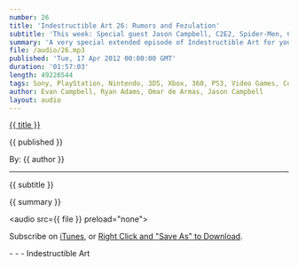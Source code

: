 ```yaml
---
number: 26
title: 'Indestructible Art 26: Rumors and Fezulation'
subtitle: 'This week: Special guest Jason Campbell, C2E2, Spider-Men, Caine's Arcade, Digital first comics, Capcom Captivate, Hawkeye, Apple/Valve Rumors, The Walking Dead, PAX Mentions, Skullgirls, and Fez.'
summary: 'A very special extended episode of Indestructible Art for you this week. We welcome special guest Jason Campbell to the show, who's knowledge on the tech industry brings some welcome insight. This week we discuss news from C2E2, a comic con in Chicago.  The Heartwarming story of Cain's Arcade.  The possibilities of digital first Comic distribution. Possibly the best and most informed discussion on rumors of Apple's introduction into the gaming industry. Jason, who recently read the first 6 trades of the Walking Dead, tells us what kept him hooked to the series and what he likes from the TV series. Omar and Evan recap the best from PAX East, then get into new releases Skullgirls and Fez.'
file: /audio/26.mp3
published: 'Tue, 17 Apr 2012 00:00:00 GMT'
duration: '01:57:03'
length: 49226544
tags: Sony, PlayStation, Nintendo, 3DS, Xbox, 360, PS3, Video Games, Comics, games, Indestructible Art, Capcom, Valve, Marvel, DC, Sony, PSN, PSVita, Fez, Skullgirls, The Walking Dead, apple, Valve, Capcom, Caine's arcade, c2e2, spidermen, thrillbent, pax
author: Evan Campbell, Ryan Adams, Omar de Armas, Jason Campbell
layout: audio
---
```


<a href="../episodes/{{ number }}.html" class='postTitleLink'><p class='postTitle'>{{ title }}</p></a>
<p class='postPublished'>{{ published }}</p>
<p class='postAuthor'>By: {{ author }}</p>
<hr>
{{ subtitle }}  
  
{{ summary }}  

<audio src={{ file }} preload="none"></audio>
<p class='subLinks'>Subscribe on <a href='http://bit.ly/iapodcast'>iTunes</a>, or <a href={{ file }}>Right Click and "Save As" to Download</a>.</p>
- - -
Indestructible Art

